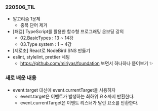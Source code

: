 ### 220506_TIL

- 알고리즘 1문제
  - 중복 단어 제거
- [패캠] TypeScript를 활용한 함수형 프로그래밍 온보딩 강의
  - 02.BasicTypes : 13 ~ 14강
  - 03.Type system : 1 ~ 4강
- [제로초] React로 NodeBird SNS 만들기
- eslint, stylelint, prettier 세팅
  - https://github.com/miriyas/foundation 보면서 하나하나 뜯어보기 ✨

### 새로 배운 내용

- event.target 대신에 event.currentTarget을 사용하자
  - event.target은 이벤트가 발생하는 최하위 요소까지 반환한다.
  - event.currentTarget은 이벤트 리스너가 달린 요소를 반환한다.
